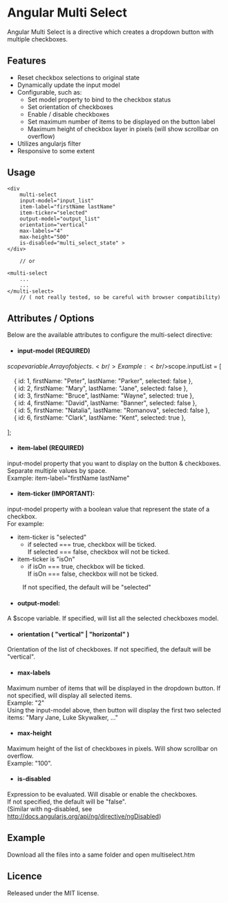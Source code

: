 Angular Multi Select
====================
Angular Multi Select is a directive which creates a dropdown button with multiple checkboxes.

Features
--
  - Reset checkbox selections to original state
  - Dynamically update the input model
  - Configurable, such as:
    - Set model property to bind to the checkbox status
    - Set orientation of checkboxes
    - Enable / disable checkboxes
    - Set maximum number of items to be displayed on the button label
    - Maximum height of checkbox layer in pixels (will show scrollbar on overflow)
  - Utilizes angularjs filter
  - Responsive to some extent
  
Usage
--
    <div
        multi-select 
        input-model="input_list"          
        item-label="firstName lastName" 
        item-ticker="selected"  
        output-model="output_list"
        orientation="vertical" 
        max-labels="4"
        max-height="500"
        is-disabled="multi_select_state" >
    </div>
    
        // or
 
    <multi-select 
        ...
        ...
    </multi-select> 
        // ( not really tested, so be careful with browser compatibility)

Attributes / Options
--
Below are the available attributes to configure the multi-select directive:

- #### input-model (REQUIRED)
$scope variable. Array of objects. 
<br />Example:
<br />$scope.inputList = [    
<br />&nbsp;&nbsp;&nbsp;&nbsp;{ id: 1, firstName: "Peter",    lastName: "Parker",     selected: false },
<br />&nbsp;&nbsp;&nbsp;&nbsp;{ id: 2, firstName: "Mary",     lastName: "Jane",       selected: false },
<br />&nbsp;&nbsp;&nbsp;&nbsp;{ id: 3, firstName: "Bruce",    lastName: "Wayne",      selected: true },
<br />&nbsp;&nbsp;&nbsp;&nbsp;{ id: 4, firstName: "David",    lastName: "Banner",     selected: false },
<br />&nbsp;&nbsp;&nbsp;&nbsp;{ id: 5, firstName: "Natalia",  lastName: "Romanova",   selected: false },
<br />&nbsp;&nbsp;&nbsp;&nbsp;{ id: 6, firstName: "Clark",    lastName: "Kent",       selected: true },      
<br />];    

- #### item-label (REQUIRED)
input-model property that you want to display on the button & checkboxes. Separate multiple values by space. 
<br />Example: 
item-label="firstName lastName"          


- #### item-ticker (IMPORTANT):
input-model property with a boolean value that represent the state of a checkbox. 
<br />For example: 
 - item-ticker is "selected"   
   - if selected === true, checkbox will be ticked. 
<br />If selected === false, checkbox will not be ticked.
 - item-ticker is "isOn"       
   - if isOn === true, checkbox will be ticked. 
<br />If isOn === false, checkbox will not be ticked.

 
&nbsp;&nbsp;&nbsp;&nbsp;&nbsp;&nbsp;&nbsp;&nbsp;&nbsp;If not specified, the default will be "selected"

- #### output-model:
A $scope variable. If specified, will list all the selected checkboxes model.

- #### orientation ( "vertical" | "horizontal" )
Orientation of the list of checkboxes. If not specified, the default will be "vertical".

- #### max-labels
Maximum number of items that will be displayed in the dropdown button. If not specified, will display all selected items. 
<br />Example: "2"
<br />Using the input-model above, then button will display the first two selected items: "Mary Jane, Luke Skywalker, ..."

- #### max-height
Maximum height of the list of checkboxes in pixels. Will show scrollbar on overflow.
<br />Example: "100". 

- #### is-disabled 
Expression to be evaluated. Will disable or enable the checkboxes. 
<br />If not specified, the default will be "false". 
<br />(Similar with ng-disabled, see http://docs.angularjs.org/api/ng/directive/ngDisabled)

Example
--
Download all the files into a same folder and open multiselect.htm

Licence
--
Released under the MIT license. 



 
  



